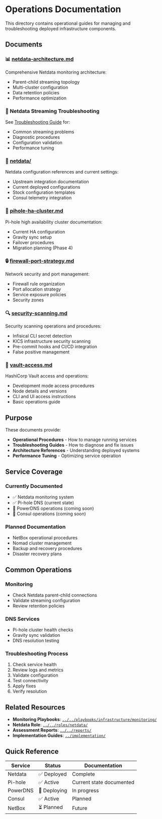 # Operations Documentation

This directory contains operational guides for managing and troubleshooting deployed infrastructure components.

## Documents

### 📊 [netdata-architecture.md](netdata-architecture.md)
Comprehensive Netdata monitoring architecture:
- Parent-child streaming topology
- Multi-cluster configuration
- Data retention policies
- Performance optimization

### 🔧 Netdata Streaming Troubleshooting
See [Troubleshooting Guide](../troubleshooting/netdata-streaming-guide.md) for:
- Common streaming problems
- Diagnostic procedures
- Configuration validation
- Performance tuning

### 📁 [netdata/](netdata/)
Netdata configuration references and current settings:
- Upstream integration documentation
- Current deployed configurations
- Stock configuration templates
- Consul telemetry integration

### 🎯 [pihole-ha-cluster.md](pihole-ha-cluster.md)
Pi-hole high availability cluster documentation:
- Current HA configuration
- Gravity sync setup
- Failover procedures
- Migration planning (Phase 4)

### 🔒 [firewall-port-strategy.md](firewall-port-strategy.md)
Network security and port management:
- Firewall rule organization
- Port allocation strategy
- Service exposure policies
- Security zones

### 🔍 [security-scanning.md](security-scanning.md)
Security scanning operations and procedures:
- Infisical CLI secret detection
- KICS infrastructure security scanning
- Pre-commit hooks and CI/CD integration
- False positive management

### 🔐 [vault-access.md](vault-access.md)
HashiCorp Vault access and operations:
- Development mode access procedures
- Node details and versions
- CLI and UI access instructions
- Basic operations guide

## Purpose

These documents provide:
- **Operational Procedures** - How to manage running services
- **Troubleshooting Guides** - How to diagnose and fix issues
- **Architecture References** - Understanding deployed systems
- **Performance Tuning** - Optimizing service operation

## Service Coverage

### Currently Documented
- ✅ Netdata monitoring system
- ✅ Pi-hole DNS (current state)
- 🚧 PowerDNS operations (coming soon)
- 🚧 Consul operations (coming soon)

### Planned Documentation
- NetBox operational procedures
- Nomad cluster management
- Backup and recovery procedures
- Disaster recovery plans

## Common Operations

### Monitoring
- Check Netdata parent-child connections
- Validate streaming configuration
- Review retention policies

### DNS Services
- Pi-hole cluster health checks
- Gravity sync validation
- DNS resolution testing

### Troubleshooting Process
1. Check service health
2. Review logs and metrics
3. Validate configuration
4. Test connectivity
5. Apply fixes
6. Verify resolution

## Related Resources

- **Monitoring Playbooks**: [`../../playbooks/infrastructure/monitoring/`](../../playbooks/infrastructure/monitoring/)
- **Netdata Role**: [`../../roles/netdata/`](../../roles/netdata/)
- **Assessment Reports**: [`../../reports/`](../../reports/)
- **Implementation Guides**: [`../implementation/`](../implementation/)

## Quick Reference

| Service | Status | Documentation |
|---------|--------|---------------|
| Netdata | ✅ Deployed | Complete |
| Pi-hole | ✅ Active | Current state documented |
| PowerDNS | 🚧 Deploying | In progress |
| Consul | ✅ Active | Planned |
| NetBox | ⏳ Planned | Future |
